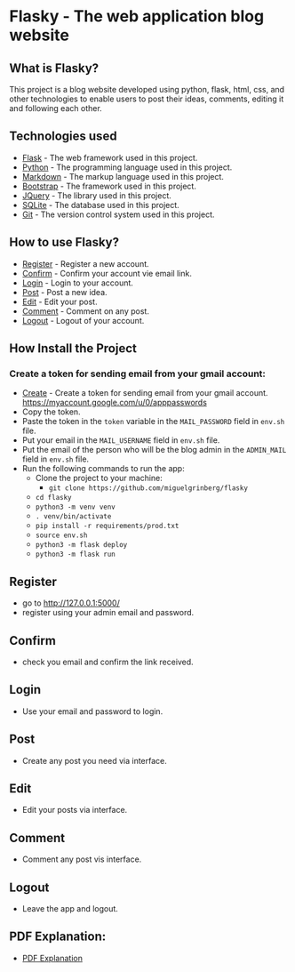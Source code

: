 # Flasky - The web application blog website

## What is Flasky?

This project is a blog website developed using python, flask, html, css, and other technologies to enable users to post their ideas, comments, editing it and following each other.

## Technologies used

- [Flask](https://flask.palletsprojects.com/) - The web framework used in this project.
- [Python](https://www.python.org/) - The programming language used in this project.
- [Markdown](https://en.wikipedia.org/wiki/Markdown) - The markup language used in this project.
- [Bootstrap](https://getbootstrap.com/) - The framework used in this project.
- [JQuery](https://jquery.com/) - The library used in this project.
- [SQLite](https://www.sqlite.org/) - The database used in this project.
- [Git](https://git-scm.com/) - The version control system used in this project.

## How to use Flasky?

- [Register](#register) - Register a new account.
- [Confirm](#confirm) - Confirm your account vie email link.
- [Login](#login) - Login to your account.
- [Post](#post) - Post a new idea.
- [Edit](#edit) - Edit your post.
- [Comment](#comment) - Comment on any post.
- [Logout](#logout) - Logout of your account.

## How Install the Project

### Create a token for sending email from your gmail account:

- [Create](https://myaccount.google.com/u/0/apppasswords) - Create a token for sending email from your gmail account. https://myaccount.google.com/u/0/apppasswords
- Copy the token.
- Paste the token in the `token` variable in the `MAIL_PASSWORD` field in `env.sh` file.
- Put your email in the `MAIL_USERNAME` field in `env.sh` file.
- Put the email of the person who will be the blog admin in the `ADMIN_MAIL` field in `env.sh` file.
- Run the following commands to run the app:
  - Clone the project to your machine:
    - `git clone https://github.com/miguelgrinberg/flasky`
  - `cd flasky`
  - `python3 -m venv venv`
  - `. venv/bin/activate`
  - `pip install -r requirements/prod.txt`
  - `source env.sh`
  - `python3 -m flask deploy`
  - `python3 -m flask run`

## Register

- go to http://127.0.0.1:5000/
- register using your admin email and password.

## Confirm

- check you email and confirm the link received.

## Login

- Use your email and password to login.

## Post

- Create any post you need via interface.

## Edit

- Edit your posts via interface.

## Comment

- Comment any post vis interface.

## Logout

- Leave the app and logout.

## PDF Explanation:

- [PDF Explanation](https://github.com/longvision/Flask-Website-Blog/blob/main/cs531_week9_flask_website_blog_project_horiguchi_ricardo_19618.pdf)
